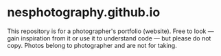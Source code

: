 # nesphotography.github.io

This repository is for a photographer's portfolio (website). 
Free to look — gain inspiration from it or use it to understand code — but please do not copy.
Photos belong to photographer and are not for taking. 
